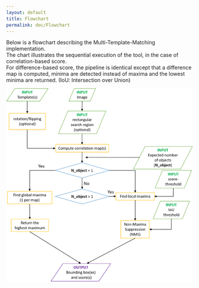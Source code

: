 ```yaml
---
layout: default
title: Flowchart
permalink: doc/Flowchart
---
```

Below is a flowchart describing the Multi-Template-Matching implementation.  
The chart illustrates the sequential execution of the tool, in the case of correlation-based score.  
For difference-based score, the pipeline is identical except that a difference map is computed, minima are detected instead of maxima and the lowest minima are returned. (IoU: Intersection over Union)

![Image](images/Flowchart.png)
